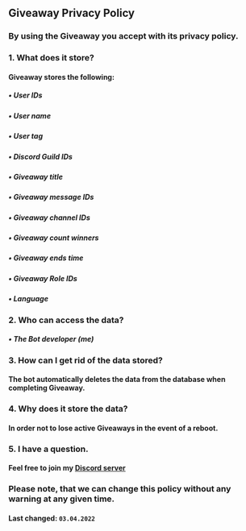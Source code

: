 ## Giveaway Privacy Policy

### By using the Giveaway you accept with its privacy policy.

### 1. What does it store?
#### Giveaway stores the following:
##### • User IDs
##### • User name
##### • User tag
##### • Discord Guild IDs
##### • Giveaway title
##### • Giveaway message IDs
##### • Giveaway channel IDs
##### • Giveaway count winners
##### • Giveaway ends time
##### • Giveaway Role IDs
##### • Language

### 2. Who can access the data?
##### • The Bot developer (me)

### 3. How can I get rid of the data stored?
#### The bot automatically deletes the data from the database when completing Giveaway.

### 4. Why does it store the data?
#### In order not to lose active Giveaways in the event of a reboot.

### 5. I have a question.
#### Feel free to join my [Discord server](https://discord.gg/UrWG3R683d)

### Please note, that we can change this policy without any warning at any given time.
#### **Last changed:** `03.04.2022`

